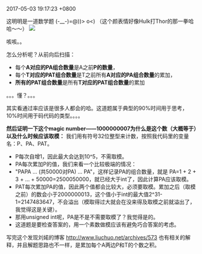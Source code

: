 2017-05-03 19:17:23 +0800

这明明是一道数学题 (-__-)=@))> o<) （这个颜表情好像Hulk打Thor的那一拳哈哈～～）
![](http://upload-images.jianshu.io/upload_images/1664395-bfb0065baac103aa.gif?imageMogr2/auto-orient/strip)

咳咳。。

怎么分析呢？从前向后扫描：
- 每个**A对应的PA组合数量**是A之前**P的数量**，
- 每个**T对应的PAT组合数量**是T之前所有**A对应的PA组合数量**的累加，
- **所有的PAT组合数量**是所有**T对应的PAT组合数量**的累加

。。。懂？。。。

其实看通过率应该是很多人都会的哈。这道题属于典型的90%时间用于思考，10%时间用于码代码的类型。。。。

**然后证明一下这个magic number——1000000007为什么是这个数（大概等于）以及什么时候应该取模：**
我们用有符号32位整型来计数，按照我代码里的变量名：P、PA、PAT。
- P每次自增1，因此最大会达到10^5，不需取模。
- PA每次累加P的值，我们来看一个比较极端的情况：
 - "PAPA ... (共50000对PA) ... PA"，这样记录PA的组合数量，就是
 PA=1 + 2 + 3 + ... + 50000=2500050000，就已经大于int了，因此计算PA应该取模。
- PAT每次累加PA的值，因此两个值都会比较大，必须要取模。累加之后（取模之前）的数会小于2000000013，这个值小于int的最大值2^31-1=2147483647，不会溢出（模取得过大就会在没来得及取模之前就溢出了，我觉得这是关键）。
 - 那用unsigned int呢，PA是不是不需要取模了？我觉得是的。
- 这道题是要检查答案的，用一个素数做模应该有避免巧合答案的考虑。

写完这个发现刘婼的博客 http://www.liuchuo.net/archives/573 也有相关的解释，并且解题思路也不一样，是累加每个A两边P和T的个数之积。
